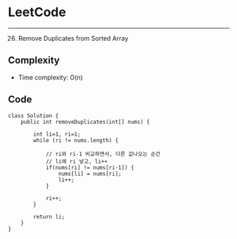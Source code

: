 [//]: # (# Intuition)
<!-- Describe your first thoughts on how to solve this problem. -->


# LeetCode
___
26. Remove Duplicates from Sorted Array

[//]: # (## Approach)

[//]: # (<!-- Describe your approach to solving the problem. -->)


## Complexity

- Time complexity: O(n)

[//]: # (<!-- Add your time complexity here, e.g. $$O&#40;n&#41;$$ -->)

[//]: # ()
[//]: # ([//]: # &#40;- Space complexity:&#41;)
[//]: # (<!-- Add your space complexity here, e.g. $$O&#40;n&#41;$$ -->)

## Code
```
class Solution {
    public int removeDuplicates(int[] nums) {
        
        int li=1, ri=1;
        while (ri != nums.length) {
            
            // ri와 ri-1 비교하면서, 다른 값나오는 순간
            // li에 ri 넣고, li++
            if(nums[ri] != nums[ri-1]) {
                nums[li] = nums[ri];
                li++;
            }

            ri++;
        }

        return li;
    }
}
```